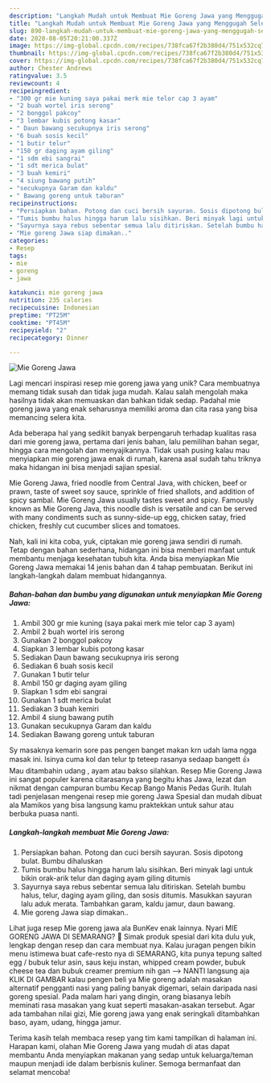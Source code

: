```yaml
---
description: "Langkah Mudah untuk Membuat Mie Goreng Jawa yang Menggugah Selera"
title: "Langkah Mudah untuk Membuat Mie Goreng Jawa yang Menggugah Selera"
slug: 890-langkah-mudah-untuk-membuat-mie-goreng-jawa-yang-menggugah-selera
date: 2020-08-05T20:21:00.337Z
image: https://img-global.cpcdn.com/recipes/738fca67f2b380d4/751x532cq70/mie-goreng-jawa-foto-resep-utama.jpg
thumbnail: https://img-global.cpcdn.com/recipes/738fca67f2b380d4/751x532cq70/mie-goreng-jawa-foto-resep-utama.jpg
cover: https://img-global.cpcdn.com/recipes/738fca67f2b380d4/751x532cq70/mie-goreng-jawa-foto-resep-utama.jpg
author: Chester Andrews
ratingvalue: 3.5
reviewcount: 4
recipeingredient:
- "300 gr mie kuning saya pakai merk mie telor cap 3 ayam"
- "2 buah wortel iris serong"
- "2 bonggol pakcoy"
- "3 lembar kubis potong kasar"
- " Daun bawang secukupnya iris serong"
- "6 buah sosis kecil"
- "1 butir telur"
- "150 gr daging ayam giling"
- "1 sdm ebi sangrai"
- "1 sdt merica bulat"
- "3 buah kemiri"
- "4 siung bawang putih"
- "secukupnya Garam dan kaldu"
- " Bawang goreng untuk taburan"
recipeinstructions:
- "Persiapkan bahan. Potong dan cuci bersih sayuran. Sosis dipotong bulat. Bumbu dihaluskan"
- "Tumis bumbu halus hingga harum lalu sisihkan. Beri minyak lagi untuk bikin orak-arik telur dan daging ayam giling ditumis"
- "Sayurnya saya rebus sebentar semua lalu ditiriskan. Setelah bumbu halus, telur, daging ayam giling, dan sosis ditumis. Masukkan sayuran lalu aduk merata. Tambahkan garam, kaldu jamur, daun bawang."
- "Mie goreng Jawa siap dimakan.."
categories:
- Resep
tags:
- mie
- goreng
- jawa

katakunci: mie goreng jawa 
nutrition: 235 calories
recipecuisine: Indonesian
preptime: "PT25M"
cooktime: "PT45M"
recipeyield: "2"
recipecategory: Dinner

---
```



![Mie Goreng Jawa](https://img-global.cpcdn.com/recipes/738fca67f2b380d4/751x532cq70/mie-goreng-jawa-foto-resep-utama.jpg)

Lagi mencari inspirasi resep mie goreng jawa yang unik? Cara membuatnya memang tidak susah dan tidak juga mudah. Kalau salah mengolah maka hasilnya tidak akan memuaskan dan bahkan tidak sedap. Padahal mie goreng jawa yang enak seharusnya memiliki aroma dan cita rasa yang bisa memancing selera kita.

Ada beberapa hal yang sedikit banyak berpengaruh terhadap kualitas rasa dari mie goreng jawa, pertama dari jenis bahan, lalu pemilihan bahan segar, hingga cara mengolah dan menyajikannya. Tidak usah pusing kalau mau menyiapkan mie goreng jawa enak di rumah, karena asal sudah tahu triknya maka hidangan ini bisa menjadi sajian spesial.

Mie Goreng Jawa, fried noodle from Central Java, with chicken, beef or prawn, taste of sweet soy sauce, sprinkle of fried shallots, and addition of spicy sambal. Mie Goreng Jawa usually tastes sweet and spicy. Famously known as Mie Goreng Java, this noodle dish is versatile and can be served with many condiments such as sunny-side-up egg, chicken satay, fried chicken, freshly cut cucumber slices and tomatoes.


Nah, kali ini kita coba, yuk, ciptakan mie goreng jawa sendiri di rumah. Tetap dengan bahan sederhana, hidangan ini bisa memberi manfaat untuk membantu menjaga kesehatan tubuh kita. Anda bisa menyiapkan Mie Goreng Jawa memakai 14 jenis bahan dan 4 tahap pembuatan. Berikut ini langkah-langkah dalam membuat hidangannya.

<!--inarticleads1-->

##### Bahan-bahan dan bumbu yang digunakan untuk menyiapkan Mie Goreng Jawa:

1. Ambil 300 gr mie kuning (saya pakai merk mie telor cap 3 ayam)
1. Ambil 2 buah wortel iris serong
1. Gunakan 2 bonggol pakcoy
1. Siapkan 3 lembar kubis potong kasar
1. Sediakan  Daun bawang secukupnya iris serong
1. Sediakan 6 buah sosis kecil
1. Gunakan 1 butir telur
1. Ambil 150 gr daging ayam giling
1. Siapkan 1 sdm ebi sangrai
1. Gunakan 1 sdt merica bulat
1. Sediakan 3 buah kemiri
1. Ambil 4 siung bawang putih
1. Gunakan secukupnya Garam dan kaldu
1. Sediakan  Bawang goreng untuk taburan


Sy masaknya kemarin sore pas pengen banget makan krn udah lama ngga masak ini. Isinya cuma kol dan telur tp teteep rasanya sedaap bangett 👍 Mau ditambahin udang , ayam atau bakso silahkan. Resep Mie Goreng Jawa ini sangat populer karena citarasanya yang begitu khas Jawa, lezat dan nikmat dengan campuran bumbu Kecap Bango Manis Pedas Gurih. Itulah tadi penjelasan mengenai resep mie goreng Jawa Spesial dan mudah dibuat ala Mamikos yang bisa langsung kamu praktekkan untuk sahur atau berbuka puasa nanti. 

<!--inarticleads2-->

##### Langkah-langkah membuat Mie Goreng Jawa:

1. Persiapkan bahan. Potong dan cuci bersih sayuran. Sosis dipotong bulat. Bumbu dihaluskan
1. Tumis bumbu halus hingga harum lalu sisihkan. Beri minyak lagi untuk bikin orak-arik telur dan daging ayam giling ditumis
1. Sayurnya saya rebus sebentar semua lalu ditiriskan. Setelah bumbu halus, telur, daging ayam giling, dan sosis ditumis. Masukkan sayuran lalu aduk merata. Tambahkan garam, kaldu jamur, daun bawang.
1. Mie goreng Jawa siap dimakan..


Lihat juga resep Mie goreng jawa ala BunKev enak lainnya. Nyari MIE GORENG JAWA DI SEMARANG? 🙂 Simak produk spesial dari kita dulu yuk, lengkap dengan resep dan cara membuat nya. Kalau juragan pengen bikin menu istimewa buat cafe-resto nya di SEMARANG, kita punya tepung salted egg / bubuk telur asin, saus keju instan, whipped cream powder, bubuk cheese tea dan bubuk creamer premium nih gan --&gt; NANTI langsung aja KLIK DI GAMBAR kalau pengen beli ya Mie goreng adalah masakan alternatif pengganti nasi yang paling banyak digemari, selain daripada nasi goreng spesial. Pada malam hari yang dingin, orang biasanya lebih meminati rasa masakan yang kuat seperti masakan-asakan tersebut. Agar ada tambahan nilai gizi, Mie goreng jawa yang enak seringkali ditambahkan baso, ayam, udang, hingga jamur. 

Terima kasih telah membaca resep yang tim kami tampilkan di halaman ini. Harapan kami, olahan Mie Goreng Jawa yang mudah di atas dapat membantu Anda menyiapkan makanan yang sedap untuk keluarga/teman maupun menjadi ide dalam berbisnis kuliner. Semoga bermanfaat dan selamat mencoba!
